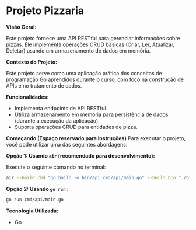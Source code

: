 # Projeto Pizzaria

**Visão Geral:**

Este projeto fornece uma API RESTful para gerenciar informações sobre pizzas. Ele implementa operações CRUD básicas (Criar, Ler, Atualizar, Deletar) usando um armazenamento de dados em memória.

**Contexto do Projeto:**

Este projeto serve como uma aplicação prática dos conceitos de programação Go aprendidos durante o curso, com foco na construção de APIs e no tratamento de dados.

**Funcionalidades:**

* Implementa endpoints de API RESTful.
* Utiliza armazenamento em memória para persistência de dados (durante a execução da aplicação).
* Suporta operações CRUD para entidades de pizza.

**Começando (Espaço reservado para instruções)**
Para executar o projeto, você pode utilizar uma das seguintes abordagens:

**Opção 1: Usando `air` (recomendado para desenvolvimento):**

Execute o seguinte comando no terminal:

```bash
air --build.cmd "go build -o bin/api cmd/api/main.go" --build.bin "./bin/api"
```
**Opção 2: Usando `go run` :**
```bash
go run cmd/api/main.go
```

**Tecnologia Utilizada:**

* Go
